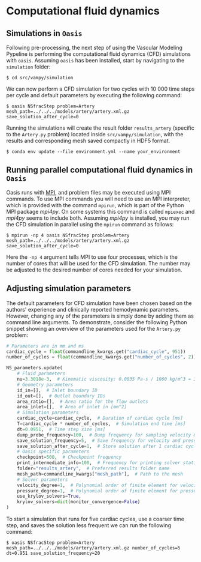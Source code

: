 # Computational fluid dynamics

## Simulations in `Oasis`

Following pre-processing, the next step of using the Vascular Modeling Pypeline is performing the computational fluid
dynamics (CFD) simulations with `oasis`. Assuming `oasis` has been installed, start by navigating to the `simulation`
folder:

``` console
$ cd src/vampy/simulation
```

We can now perform a CFD simulation for two cycles with 10 000 time steps per cycle and default parameters by executing
the following command:

``` console
$ oasis NSfracStep problem=Artery mesh_path=../../../models/artery/artery.xml.gz save_solution_after_cycle=0
```

Running the simulations will create the result folder `results_artery` (specific to the `Artery.py` problem) located
inside `src/vampy/simulation`, with the results and corresponding mesh saved compactly in HDF5 format.

```console
$ conda env update --file environment.yml --name your_environment
```

## Running parallel computational fluid dynamics in `Oasis`

Oasis runs with [MPI](https://mpi4py.readthedocs.io/en/stable/), and problem files may be executed using MPI commands.
To use MPI commands you will need to use an MPI interpreter, which is provided with the command `mpirun`, which is part
of the Python MPI package *mpi4py*. On some systems this command is called `mpiexec` and *mpi4py* seems to include both.
Assuming *mpi4py* is installed, you may run the CFD simulation in parallel using the `mpirun` command as follows:

``` console
$ mpirun -np 4 oasis NSfracStep problem=Artery mesh_path=../../../models/artery/artery.xml.gz save_solution_after_cycle=0
```

Here the `-np 4` argument tells MPI to use four processes, which is the number of cores that will be used for the CFD
simulation. The number may be adjusted to the desired number of cores needed for your simulation.

## Adjusting simulation parameters

The default parameters for CFD simulation have been chosen based on the authors' experience and clinically reported
hemodynamic parameters. However, changing any of the parameters is simply done by adding them as command line arguments.
To demonstrate, consider the following Python snippet showing an overview of the parameters used for the `Artery.py`
problem:

``` Python
# Parameters are in mm and ms
cardiac_cycle = float(commandline_kwargs.get("cardiac_cycle", 951))
number_of_cycles = float(commandline_kwargs.get("number_of_cycles", 2))

NS_parameters.update(
    # Fluid parameters
    nu=3.3018e-3,  # Kinematic viscosity: 0.0035 Pa-s / 1060 kg/m^3 = 3.3018E-6 m^2/s = 3.3018-3 mm^2/ms
    # Geometry parameters
    id_in=[],  # Inlet boundary ID
    id_out=[],  # Outlet boundary IDs
    area_ratio=[],  # Area ratio for the flow outlets
    area_inlet=[],  # Area of inlet in [mm^2]
    # Simulation parameters
    cardiac_cycle=cardiac_cycle,  # Duration of cardiac cycle [ms]
    T=cardiac_cycle * number_of_cycles,  # Simulation end time [ms]
    dt=0.0951,  # Time step size [ms]
    dump_probe_frequency=100,  # Dump frequency for sampling velocity & pressure at probes along the centerline
    save_solution_frequency=5,  # Save frequency for velocity and pressure field
    save_solution_after_cycle=1,  # Store solution after 1 cardiac cycle
    # Oasis specific parameters
    checkpoint=500,  # Checkpoint frequency
    print_intermediate_info=100,  # Frequency for printing solver statistics
    folder="results_artery",  # Preferred results folder name
    mesh_path=commandline_kwargs["mesh_path"],  # Path to the mesh
    # Solver parameters
    velocity_degree=1,  # Polynomial order of finite element for velocity. Normally linear (1) or quadratic (2)
    pressure_degree=1,  # Polynomial order of finite element for pressure. Normally linear (1)
    use_krylov_solvers=True,
    krylov_solvers=dict(monitor_convergence=False)
)
```

To start a simulation that runs for five cardiac cycles, use a coarser time step, and saves the solution less frequent
we can run the following command:

``` console
$ oasis NSfracStep problem=Artery mesh_path=../../../models/artery/artery.xml.gz number_of_cycles=5 dt=0.951 save_solution_frequency=20
```
